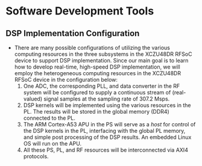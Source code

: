 # Software Development Tools

## DSP Implementation Configuration
* There are many possible configurations of utilizing the various
  computing resources in the three subsystems in the XCZU48DR RFSoC
  device to support DSP implementation. Since our main goal is to
  learn how to develop real-time, high-speed DSP implementation, we
  will employ the heterogeneous computing resources in the XCZU48DR
  RFSoC device in the configuration below:
  1. One ADC, the corresponding PLL, and data converter in the RF
     system will be configured to supply a continuous stream of
     (real-valued) signal samples at the sampling rate of $307.2$ Msps.
  2. DSP kernels will be implemented using the various
     resources in the PL. The results will be stored in the global
     memory (DDR4) connected to the PL. 
  3. The ARM Cortex-A53 APU in the PS will serve as a *host* for
     control of the DSP kernels in the PL, interfacing with the global PL memory, and simple post
     processing of the DSP results. An embedded Linux OS will run on
     the APU. 
  4. All these PS, PL, and RF resources will be interconnected via
      AXI4 protocols. 
